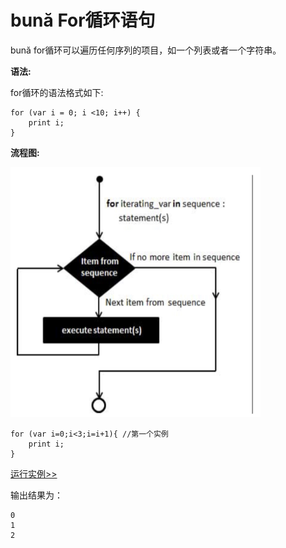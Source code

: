 # bună For循环语句

bună for循环可以遍历任何序列的项目，如一个列表或者一个字符串。

**语法:**

for循环的语法格式如下:

```
for (var i = 0; i <10; i++) {
    print i;
}
```

**流程图:**

<img src="./assets/for.png" alt = "for" title = "for-png" width = "400" height="400"/>

```
for (var i=0;i<3;i=i+1){ //第⼀个实例
    print i;
}
```

[运行实例>>](http://10.0.248.222:86/run.html?model=Buna7_1)

输出结果为：

```
0
1
2
```



